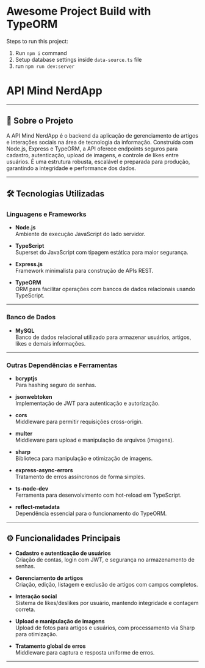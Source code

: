 # Awesome Project Build with TypeORM

Steps to run this project:

1. Run `npm i` command
2. Setup database settings inside `data-source.ts` file
3. run `npm run dev:server`

# API Mind NerdApp

---

## 🚀 Sobre o Projeto

A API Mind NerdApp é o backend da aplicação de gerenciamento de artigos e interações sociais na área de tecnologia da informação. Construída com Node.js, Express e TypeORM, a API oferece endpoints seguros para cadastro, autenticação, upload de imagens, e controle de likes entre usuários. É uma estrutura robusta, escalável e preparada para produção, garantindo a integridade e performance dos dados.

---

## 🛠 Tecnologias Utilizadas

### Linguagens e Frameworks

- **Node.js**  
  Ambiente de execução JavaScript do lado servidor.

- **TypeScript**  
  Superset do JavaScript com tipagem estática para maior segurança.

- **Express.js**  
  Framework minimalista para construção de APIs REST.

- **TypeORM**  
  ORM para facilitar operações com bancos de dados relacionais usando TypeScript.

---

### Banco de Dados

- **MySQL**  
  Banco de dados relacional utilizado para armazenar usuários, artigos, likes e demais informações.

---

### Outras Dependências e Ferramentas

- **bcryptjs**  
  Para hashing seguro de senhas.

- **jsonwebtoken**  
  Implementação de JWT para autenticação e autorização.

- **cors**  
  Middleware para permitir requisições cross-origin.

- **multer**  
  Middleware para upload e manipulação de arquivos (imagens).

- **sharp**  
  Biblioteca para manipulação e otimização de imagens.

- **express-async-errors**  
  Tratamento de erros assíncronos de forma simples.

- **ts-node-dev**  
  Ferramenta para desenvolvimento com hot-reload em TypeScript.

- **reflect-metadata**  
  Dependência essencial para o funcionamento do TypeORM.

---

## ⚙️ Funcionalidades Principais

- **Cadastro e autenticação de usuários**  
  Criação de contas, login com JWT, e segurança no armazenamento de senhas.

- **Gerenciamento de artigos**  
  Criação, edição, listagem e exclusão de artigos com campos completos.

- **Interação social**  
  Sistema de likes/deslikes por usuário, mantendo integridade e contagem correta.

- **Upload e manipulação de imagens**  
  Upload de fotos para artigos e usuários, com processamento via Sharp para otimização.

- **Tratamento global de erros**  
  Middleware para captura e resposta uniforme de erros.

---
